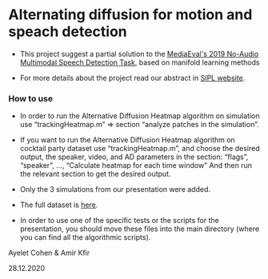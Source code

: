 # Alternating diffusion for motion and speach detection

* This project suggest a partial solution to the [MediaEval's 2019 No-Audio Multimodal Speech Detection Task](http://www.multimediaeval.org/mediaeval2019/speakerturns/),  based on manifold learning methods

* For more details about the project read our abstract in [SIPL website](http://sipl.eelabs.technion.ac.il/projects/multimodal-motion-detection-using-alternating-diffusion/).

### How to use

* In order to run the Alternative Diffusion Heatmap algorithm on simulation use “trackingHeatmap.m” => section “analyze patches in the simulation”.

* If you want to run the Alternative Diffusion Heatmap algorithm on cocktail party dataset use “trackingHeatmap.m”, and choose the desired output, the speaker, video, and AD parameters in the section:
 “flags”, “speaker”, …, “Calculate heatmap for each time window”
And then run the relevant section to get the desired output.

* Only the 3 simulations from our presentation were added.

* The full dataset is [here](http://matchmakers.ewi.tudelft.nl/svn/MNM_version2/).

* In order to use one of the specific tests or the scripts for the presentation, you should move these files into the main directory (where  you can find all the algorithmic scripts). 



Ayelet Cohen & Amir Kfir

28.12.2020
